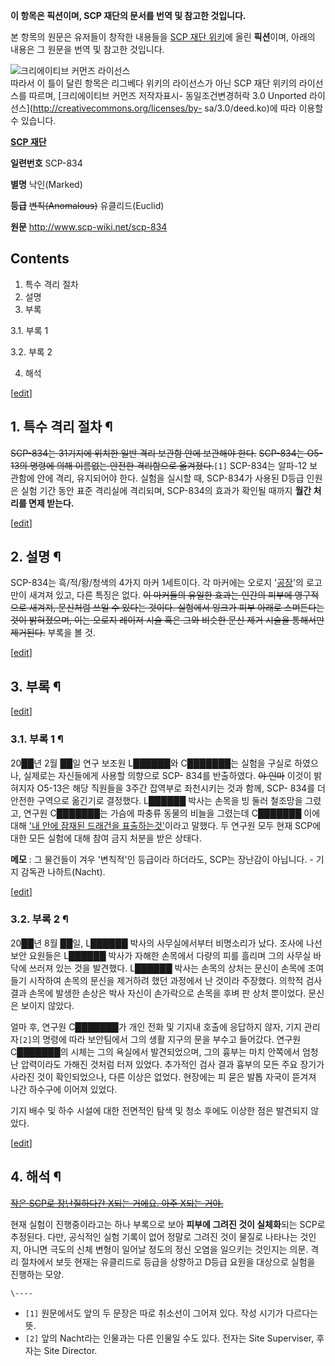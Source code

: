 **이 항목은 픽션이며, SCP 재단의 문서를 번역 및 참고한 것입니다.**  
  
본 항목의 원문은 유저들이 창작한 내용들을 [SCP 재단 위키](http://www.scp-wiki.net/)에 올린 **픽션**이며,
아래의 내용은 그 원문을 번역 및 참고한 것입니다.  
  
![크리에이티브 커먼즈 라이선스](http://i.creativecommons.org/l/by-sa/3.0/88x31.png)  
따라서 이 틀이 달린 항목은 리그베다 위키의 라이선스가 아닌 SCP 재단 위키의 라이선스를 따르며, [크리에이티브 커먼즈 저작자표시-
동일조건변경허락 3.0 Unported 라이선스](http://creativecommons.org/licenses/by-
sa/3.0/deed.ko)에 따라 이용할 수 있습니다.

  

**[SCP 재단](SCP%20%EC%9E%AC%EB%8B%A8.md)**

**일련번호**
SCP-834

**별명**
낙인(Marked)

**등급**
<del>변칙(Anomalous)</del> 유클리드(Euclid)

**원문**
<http://www.scp-wiki.net/scp-834>

  

## Contents

    

1. 특수 격리 절차 
2. 설명 
3. 부록 
    

3.1. 부록 1

3.2. 부록 2

4. 해석 

[[edit](http://rigvedawiki.net/r1/wiki.php/SCP-834?action=edit&section=1)]

## 1. 특수 격리 절차 ¶

<del>SCP-834는 31기지에 위치한 일반 격리 보관함 안에 보관해야 한다.</del> <del>SCP-834는 O5-13의 명령에
의해 이름없는 안전한 격리함으로 옮겨졌다.</del>`[1]` SCP-834는 알파-12 보관함에 안에 격리, 유지되어야 한다. 실험을
실시할 때, SCP-834가 사용된 D등급 인원은 실험 기간 동안 표준 격리실에 격리되며, SCP-834의 효과가 확인될 때까지 **월간
처리를 면제 받는다.**

  

[[edit](http://rigvedawiki.net/r1/wiki.php/SCP-834?action=edit&section=2)]

## 2. 설명 ¶

SCP-834는 흑/적/황/청색의 4가지 마커 1세트이다. 각 마커에는 오로지
'[공장](%EA%B3%B5%EC%9E%A5#s-4.md)'의 로고만이 새겨져 있고, 다른 특징은 없다. <del>이 마커들의 유일한
효과는 인간의 피부에 영구적으로 새겨져, 문신처럼 쓰일 수 있다는 것이다. 실험에서 잉크가 피부 아래로 스며든다는 것이 밝혀졌으며, 이는
오로지 레이저 시술 혹은 그와 비슷한 문신 제거 시술을 통해서만 제거된다.</del> 부록을 볼 것.

  

[[edit](http://rigvedawiki.net/r1/wiki.php/SCP-834?action=edit&section=3)]

## 3. 부록 ¶

[[edit](http://rigvedawiki.net/r1/wiki.php/SCP-834?action=edit&section=4)]

### 3.1. 부록 1 ¶

20██년 2월 ██일 연구 보조원 L██████와 C███████는 실험을 구실로 하였으나, 실제로는 자신들에게 사용할 의향으로 SCP-
834를 반출하였다. <del>야 인마</del> 이것이 밝혀지자 O5-13은 해당 직원들을 3주간 잡역부로 좌천시키는 것과 함께, SCP-
834를 더 안전한 구역으로 옮긴기로 결정했다. L██████ 박사는 손목을 빙 둘러 철조망을 그렸고, 연구원 C███████는 가슴에
파충류 동물의 비늘을 그렸는데 C███████ 이에 대해 ['내 안에 잠재된 드래건을 표출하는것'](%EC%A4%912%EB%B3%91.md)이라고 말했다. 두 연구원 모두 현재 SCP에 대한 모든 실험에 대해 참여 금지 처분을
받은 상태다.

  

**메모** : 그 물건들이 겨우 '변칙적'인 등급이라 하더라도, SCP는 장난감이 아닙니다. - 기지 감독관 나하트(Nacht).

  

[[edit](http://rigvedawiki.net/r1/wiki.php/SCP-834?action=edit&section=5)]

### 3.2. 부록 2 ¶

20██년 8월 ██일, L██████ 박사의 사무실에서부터 비명소리가 났다. 조사에 나선 보안 요원들은 L██████ 박사가 자해한
손목에서 다량의 피를 흘리며 그의 사무실 바닥에 쓰러져 있는 것을 발견했다. L██████ 박사는 손목의 상처는 문신이 손목에 조여들기
시작하여 손목의 문신을 제거하려 했던 과정에서 난 것이라 주장했다. 의학적 검사 결과 손목에 발생한 손상은 박사 자신이 손가락으로 손목을
후벼 판 상처 뿐이었다. 문신은 보이지 않았다.

  

얼마 후, 연구원 C███████가 개인 전화 및 기지내 호출에 응답하지 않자, 기지 관리자`[2]`의 명령에 따라 보안팀에서 그의 생활
지구의 문을 부수고 들어갔다. 연구원 C███████의 시체는 그의 욕실에서 발견되었으며, 그의 흉부는 마치 안쪽에서 엄청난 압력이라도
가해진 것처럼 터져 있었다. 추가적인 검사 결과 흉부의 모든 주요 장기가 사라진 것이 확인되었으나, 다른 이상은 없었다. 현장에는 피 묻은
발톱 자국이 뜯겨져 나간 하수구에 이어져 있었다.

  

기지 배수 및 하수 시설에 대한 전면적인 탐색 및 청소 후에도 이상한 점은 발견되지 않았다.

  

[[edit](http://rigvedawiki.net/r1/wiki.php/SCP-834?action=edit&section=6)]

## 4. 해석 ¶

<del>[작은 SCP로 장난질하다간 X되는 거에요. 아주 X되는 거야.](%EC%9E%91%EC%9D%80%20%ED%95%98%EB%A7%88%20%EC%9D%B4%EC%95%BC%EA%B8%B0.md)</del>

  

현재 실험이 진행중이라고는 하나 부록으로 보아 **피부에 그려진 것이 실체화**되는 SCP로 추정된다. 다만, 공식적인 실험 기록이 없어
정말로 그려진 것이 물질로 나타나는 것인지, 아니면 극도의 신체 변형이 일어날 정도의 정신 오염을 일으키는 것인지는 의문. 격리 절차에서
보듯 현재는 유클리드로 등급을 상향하고 D등급 요원을 대상으로 실험을 진행하는 모양.

`\----`

  * `[1]` 원문에서도 앞의 두 문장은 따로 취소선이 그어져 있다. 작성 시기가 다르다는 뜻.
  * `[2]` 앞의 Nacht라는 인물과는 다른 인물일 수도 있다. 전자는 Site Superviser, 후자는 Site Director.

